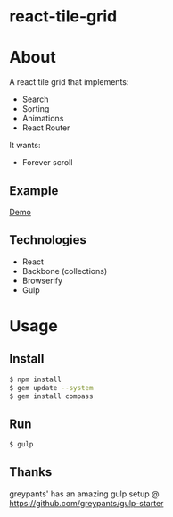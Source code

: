 react-tile-grid
============

# About

A react tile grid that implements:

* Search
* Sorting
* Animations
* React Router

It wants:

* Forever scroll

## Example

[Demo](http://iamjsmith.com/react-tile-grid/)

## Technologies

* React
* Backbone (collections)
* Browserify
* Gulp


# Usage
## Install
```bash
$ npm install
$ gem update --system
$ gem install compass
```

## Run
```bash
$ gulp
```

## Thanks
greypants' has an amazing gulp setup  @ https://github.com/greypants/gulp-starter
